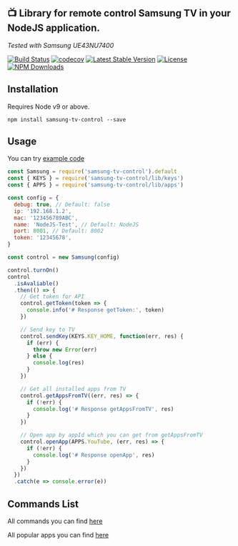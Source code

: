 ## 📺 Library for remote control Samsung TV in your NodeJS application.

_Tested with Samsung UE43NU7400_

[![Build Status](https://travis-ci.org/Toxblh/samsung-tv-control.svg?branch=master)](https://travis-ci.org/Toxblh/samsung-tv-control)
[![codecov](https://codecov.io/gh/Toxblh/samsung-tv-control/branch/master/graph/badge.svg)](https://codecov.io/gh/Toxblh/samsung-tv-control)
[![Latest Stable Version](https://img.shields.io/npm/v/samsung-tv-control.svg)](https://www.npmjs.com/package/samsung-tv-control)
[![License](https://img.shields.io/npm/l/samsung-tv-control.svg)](https://www.npmjs.com/package/samsung-tv-control)
[![NPM Downloads](https://img.shields.io/npm/dt/samsung-tv-control.svg)](https://www.npmjs.com/package/samsung-tv-control)

## Installation

Requires Node v9 or above.

`npm install samsung-tv-control --save`

## Usage

You can try [example code](example/index.js)

```js
const Samsung = require('samsung-tv-control').default
const { KEYS } = require('samsung-tv-control/lib/keys')
const { APPS } = require('samsung-tv-control/lib/apps')

const config = {
  debug: true, // Default: false
  ip: '192.168.1.2',
  mac: '123456789ABC',
  name: 'NodeJS-Test', // Default: NodeJS
  port: 8001, // Default: 8002
  token: '12345678',
}

const control = new Samsung(config)

control.turnOn()
control
  .isAvaliable()
  .then(() => {
    // Get token for API
    control.getToken(token => {
      console.info('# Response getToken:', token)
    })

    // Send key to TV
    control.sendKey(KEYS.KEY_HOME, function(err, res) {
      if (err) {
        throw new Error(err)
      } else {
        console.log(res)
      }
    })

    // Get all installed apps from TV
    control.getAppsFromTV((err, res) => {
      if (!err) {
        console.log('# Response getAppsFromTV', res)
      }
    })

    // Open app by appId which you can get from getAppsFromTV
    control.openApp(APPS.YouTube, (err, res) => {
      if (!err) {
        console.log('# Response openApp', res)
      }
    })
  })
  .catch(e => console.error(e))
```

## Commands List

All commands you can find [here](src/keys.ts)

All popular apps you can find [here](src/apps.ts)
